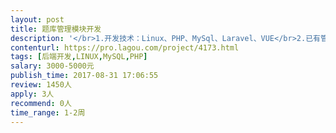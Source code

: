 ```yaml
---                
layout: post       
title: 题库管理模块开发           
description: '</br>1.开发技术：Linux、PHP、MySql、Laravel、VUE</br>2.已有管理系统框架程序和帐户、权限管理</br>3.新增题库管理模块</br>4.支持教材教辅和章节目录编辑</br>5.支持表格、音频、图片等文件的导入</br>'     
contenturl: https://pro.lagou.com/project/4173.html      
tags: [后端开发,LINUX,MySQL,PHP]            
salary: 3000-5000元          
publish_time: 2017-08-31 17:06:55         
review: 1450人                   
apply: 3人                   
recommend: 0人                   
time_range: 1-2周              
---                 
```

